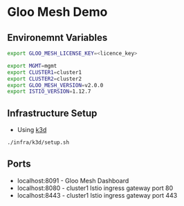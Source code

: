 # Gloo Mesh Demo

## Environemnt Variables

```sh
export GLOO_MESH_LICENSE_KEY=<licence_key>

export MGMT=mgmt
export CLUSTER1=cluster1
export CLUSTER2=cluster2
export GLOO_MESH_VERSION=v2.0.0
export ISTIO_VERSION=1.12.7
```

## Infrastructure Setup

* Using [k3d](https://k3d.io/)

```sh
./infra/k3d/setup.sh
```


## Ports

* localhost:8091 - Gloo Mesh Dashboard
* localhost:8080 - cluster1 Istio ingress gateway port 80
* localhost:8443 - cluster1 Istio ingress gateway port 443

